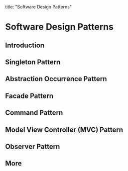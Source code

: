 <frontmatter>
title: "Software Design Patterns"
</frontmatter>

<link rel="stylesheet" href="{{baseUrl}}/css/textbook.css">

<div class="website-content">

# Software Design Patterns

## Introduction
<panel header="================================================================"
    type="seamless" alt="introduction">
  <include src="introduction/index.md#main" />
</panel>

## Singleton Pattern
<panel header="================================================================"
    type="seamless" alt="singleton">
  <include src="singleton/index.md#main" />
</panel>

## Abstraction Occurrence Pattern
<panel header="================================================================"
    type="seamless" alt="abstraction occurrence">
  <include src="abstractionOccurrence/index.md#main" />
</panel>

## Facade Pattern
<panel header="================================================================"
    type="seamless" alt="facade">
  <include src="facade/index.md#main" />
</panel>

## Command Pattern
<panel header="================================================================"
    type="seamless" alt="command">
  <include src="command/index.md#main" />
</panel>

## Model View Controller (MVC) Pattern
<panel header="================================================================"
    type="seamless" alt="model view controller">
  <include src="modelViewController/index.md#main" />
</panel>

## Observer Pattern
<panel header="================================================================"
    type="seamless" alt="observer">
  <include src="observer/index.md#main" />
</panel>

## More
<panel header="================================================================"
    type="seamless" alt="more">
  <include src="more/index.md#main" />
</panel>

</div>
